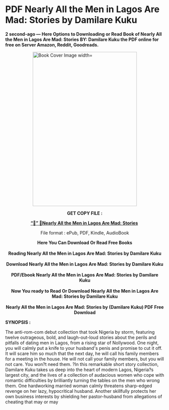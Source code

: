 # PDF Nearly All the Men in Lagos Are Mad: Stories by Damilare Kuku
<p><strong>2 second-ago &mdash; Here Options to Downloading or Read Book of Nearly All the Men in Lagos Are Mad: Stories BY: Damilare Kuku the PDF online for free on Server Amazon, Reddit, Goodreads.</strong></p><p><a href="https://educationsharingacademy.cloud/?book=156009565-nearly-all-the-men-in-lagos-are-mad"><img style="display: block; margin-left: auto; margin-right: auto;" src="https://i.gr-assets.com/images/S/compressed.photo.goodreads.com/books/1694200667l/156009565.jpg" alt="Book Cover Image width=" width="330" height="488" /></a></p><p style="text-align: center;"><strong>GET COPY FILE :</strong></p><p style="text-align: center;"><strong><a href="https://educationsharingacademy.cloud/?book=156009565-nearly-all-the-men-in-lagos-are-mad" target="_blank" rel="noopener">“📢” 🔗Nearly All the Men in Lagos Are Mad: Stories</a>&nbsp;</strong></p><p style="text-align: center;">File format : ePub, PDF, Kindle, AudioBook</p><div style="text-align: center;"><strong>Here You Can Download Or Read Free Books</strong></div><div style="text-align: center;">&nbsp;</div><div style="text-align: center;"><strong>Reading Nearly All the Men in Lagos Are Mad: Stories by Damilare Kuku</strong></div><div style="text-align: center;">&nbsp;</div><div style="text-align: center;"><strong>Download Nearly All the Men in Lagos Are Mad: Stories by Damilare Kuku</strong></div><div style="text-align: center;">&nbsp;</div><div style="text-align: center;"><strong>PDF/Ebook Nearly All the Men in Lagos Are Mad: Stories by Damilare Kuku</strong></div><div style="text-align: center;">&nbsp;</div><div style="text-align: center;"><strong>Now You ready to Read Or Download Nearly All the Men in Lagos Are Mad: Stories by Damilare Kuku</strong></div><div style="text-align: center;">&nbsp;</div><div style="text-align: center;"><strong>Nearly All the Men in Lagos Are Mad: Stories by (Damilare Kuku) PDF Free Download</strong></div><p><strong>SYNOPSIS :</strong></p><p>The anti-rom-com debut collection that took Nigeria by storm, featuring twelve outrageous, bold, and laugh-out-loud stories about the perils and pitfalls of dating men in Lagos, from a rising star of Nollywood. One night, you will calmly put a knife to your husband's penis and promise to cut it off. It will scare him so much that the next day, he will call his family members for a meeting in the house. He will not call your family members, but you will not care. You won?t need them. ?In this remarkable short story collection, Damilare Kuku takes us deep into the heart of modern Lagos, Nigeria?s largest city, and the lives of a collection of audacious women who cope with romantic difficulties by brilliantly turning the tables on the men who wrong them. One hardworking married woman calmly threatens sharp-edged revenge on her lazy, hypocritical husband. Another skillfully protects her own business interests by shielding her pastor-husband from allegations of cheating that may or may </p>
